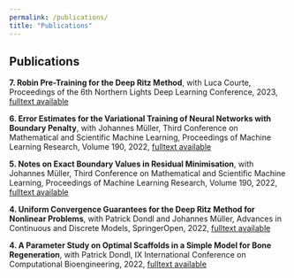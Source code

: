 ```yaml
---
permalink: /publications/
title: "Publications"
---
```


## Publications

**7\. Robin Pre-Training for the Deep Ritz Method**, with Luca Courte, Proceedings of the 6th Northern Lights Deep Learning Conference, 2023, [fulltext available](https://septentrio.uit.no/index.php/nldl/article/view/6800/7018)

**6\. Error Estimates for the Variational Training of Neural Networks with Boundary Penalty**, with Johannes Müller, Third Conference on Mathematical and Scientific Machine Learning, Proceedings of Machine Learning Research, Volume 190, 2022, [fulltext available](https://proceedings.mlr.press/v190/muller22a.html)

**5\. Notes on Exact Boundary Values in Residual Minimisation**, with Johannes Müller, Third Conference on Mathematical and Scientific Machine Learning, Proceedings of Machine Learning Research, Volume 190, 2022, [fulltext available](https://msml22.github.io/msml22papers/exact_boundary.pdf)

**4\. Uniform Convergence Guarantees for the Deep Ritz Method for Nonlinear Problems**, with Patrick Dondl and Johannes Müller, Advances in Continuous and Discrete Models, SpringerOpen, 2022, [fulltext available](https://advancesindifferenceequations.springeropen.com/articles/10.1186/s13662-022-03722-8) 

**4\. A Parameter Study on Optimal Scaffolds in a Simple Model for Bone Regeneration**, with Patrick Dondl, IX International Conference on Computational Bioengineering, 2022, [fulltext available](https://iccb2022.tecnico.ulisboa.pt/proceedings_ICCB2022/PDF/ID57_T2DM_Model_ICCB2022(1).pdf) 



